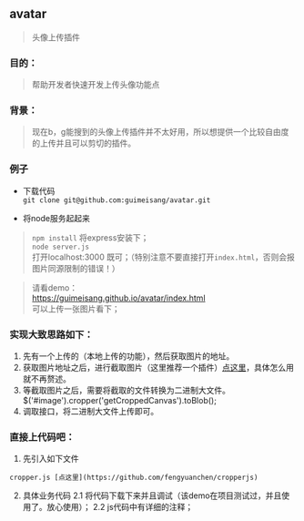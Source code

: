 ## avatar
> 头像上传插件

### 目的： 

> 帮助开发者快速开发上传头像功能点   

### 背景：  

> 现在b，g能搜到的头像上传插件并不太好用，所以想提供一个比较自由度的上传并且可以剪切的插件。   

### 例子  
- 下载代码   
`git clone git@github.com:guimeisang/avatar.git`

- 将node服务起起来   
> `npm install` 将express安装下；  
> `node server.js`      
> 打开localhost:3000 既可；（特别注意不要直接打开`index.html`，否则会报图片同源限制的错误！）

> 请看demo：   
https://guimeisang.github.io/avatar/index.html  
可以上传一张图片看下；


### 实现大致思路如下：        
1. 先有一个上传的（本地上传的功能），然后获取图片的地址。       
2. 获取图片地址之后，进行截取图片（这里推荐一个插件）[点这里](https://fengyuanchen.github.io/cropperjs/)，具体怎么用就不再赘述。      
3. 等截取图片之后，需要将截取的文件转换为二进制大文件。$('#image').cropper('getCroppedCanvas').toBlob();         
4. 调取接口，将二进制大文件上传即可。    

### 直接上代码吧： 

1. 先引入如下文件

```
cropper.js [点这里](https://github.com/fengyuanchen/cropperjs)
```
2. 具体业务代码
    2.1 将代码下载下来并且调试（该demo在项目测试过，并且使用了。放心使用）；
    2.2 js代码中有详细的注释；


